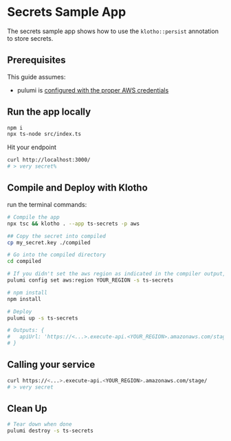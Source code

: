 # Secrets Sample App

The secrets sample app shows how to use the `klotho::persist` annotation to store secrets.

## Prerequisites

This guide assumes:
- pulumi is [configured with the proper AWS credentials](https://www.pulumi.com/docs/get-started/aws/begin/#configure-pulumi-to-access-your-aws-account)

## Run the app locally

```sh
npm i 
npx ts-node src/index.ts
```

Hit your endpoint
```sh
curl http://localhost:3000/
# > very secret%
```

## Compile and Deploy with Klotho

run the terminal commands:
```sh
# Compile the app
npx tsc && klotho . --app ts-secrets -p aws

## Copy the secret into compiled
cp my_secret.key ./compiled

# Go into the compiled directory
cd compiled

# If you didn't set the aws region as indicated in the compiler output, do that now
pulumi config set aws:region YOUR_REGION -s ts-secrets

# npm install
npm install

# Deploy
pulumi up -s ts-secrets

# Outputs: {
#   apiUrl: 'https://<...>.execute-api.<YOUR_REGION>.amazonaws.com/stage/'
# }

```
## Calling your service

```sh
curl https://<...>.execute-api.<YOUR_REGION>.amazonaws.com/stage/
# > very secret
```

## Clean Up
```sh
# Tear down when done
pulumi destroy -s ts-secrets
```

